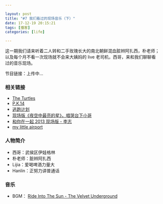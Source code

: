 ```yaml
---

layout: post
title: "#7 我们看过的现场音乐（下）"
date: 17-12-19 20:15:21
tags: [播客]
categories: [life]

---
```


这一期我们请来听着二人转和二手玫瑰长大的南北朝鲜混血脏辫阿扎西，朴老师；以及每个月不看一次现场就不会来大姨妈的 live 老司机，西哥，来和我们聊聊看过的音乐现场。

节目链接：上传中...

### 相关链接

- [The Turtles](http://music.163.com/#/artist?id=44326)
- [P.K.14](http://music.163.com/#/artist?id=12532)
- [逃跑计划](http://music.163.com/#/artist?id=12977)
- [现场版《夜空中最亮的星》，唱哭台下小哥](https://v.qq.com/x/page/f03658j1pf1.html)
- [和你在一起 2013 现场版 - 李志](http://music.163.com/#/mv?id=294032)
- [my little airport](http://music.163.com/#/artist?id=12264)

### 人物简介

- 西哥：武侯区伊娃格林
- 朴老师：脏辫阿扎西
- Lijia：爱喝啤酒力量大
- Hanlin：正努力讲普通话

### 音乐

- BGM： [Ride Into The Sun - The Velvet Underground](http://music.163.com/#/song?id=19537548)